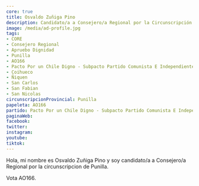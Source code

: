```yaml
---
core: true
title: Osvaldo Zuñiga Pino
description: Candidato/a a Consejero/a Regional por la Circunscripción de Punilla
image: /media/ad-profile.jpg
tags:
- CORE
- Consejero Regional
- Apruebo Dignidad
- Punilla
- AO166
- Pacto Por un Chile Digno - Subpacto Partido Comunista E Independientes - Partido Comunista De Chile
- Coihueco
- Ñiquen
- San Carlos
- San Fabian
- San Nicolas
circunscripcionProvincial: Punilla
papeleta: AO166
partido: Pacto Por un Chile Digno - Subpacto Partido Comunista E Independientes - Partido Comunista De Chile
paginaWeb:
facebook:
twitter:
instagram:
youtube:
tiktok:
---
```

Hola, mi nombre es Osvaldo Zuñiga Pino y soy candidato/a a Consejero/a Regional por la circunscripcion de Punilla.

Vota AO166.